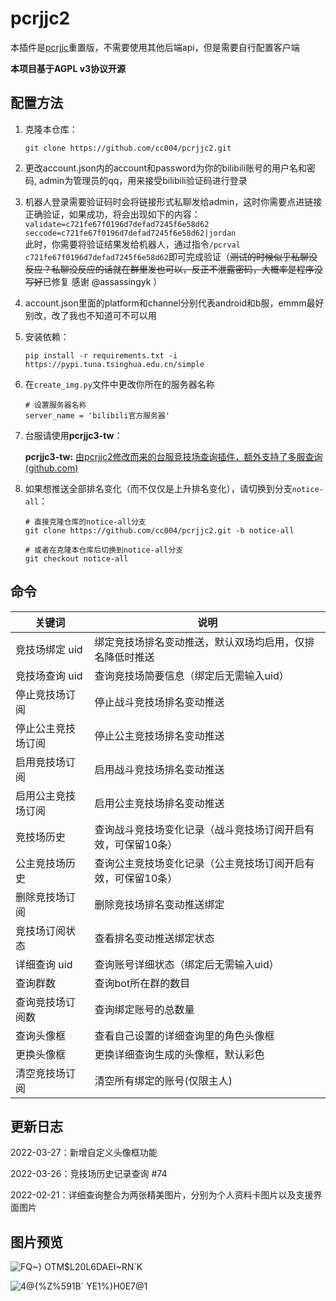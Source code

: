 # pcrjjc2

本插件是[pcrjjc](https://github.com/lulu666lulu/pcrjjc)重置版，不需要使用其他后端api，但是需要自行配置客户端  

**本项目基于AGPL v3协议开源**

## 配置方法

1. 克隆本仓库：

   ```
   git clone https://github.com/cc004/pcrjjc2.git
   ```

2. 更改account.json内的account和password为你的bilibili账号的用户名和密码, admin为管理员的qq，用来接受bilibili验证码进行登录

3. 机器人登录需要验证码时会将链接形式私聊发给admin，这时你需要点进链接正确验证，如果成功，将会出现如下的内容：  
   `
     validate=c721fe67f0196d7defad7245f6e58d62
     seccode=c721fe67f0196d7defad7245f6e58d62|jordan
     `  
     此时，你需要将验证结果发给机器人，通过指令`/pcrval c721fe67f0196d7defad7245f6e58d62`即可完成验证（~~测试的时候似乎私聊没反应？私聊没反应的话就在群里发也可以，反正不泄露密码，大概率是程序没写好~~已修复 感谢 @assassingyk ）

4. account.json里面的platform和channel分别代表android和b服，emmm最好别改，改了我也不知道可不可以用

5. 安装依赖：

   ```
   pip install -r requirements.txt -i https://pypi.tuna.tsinghua.edu.cn/simple
   ```

6. 在`create_img.py`文件中更改你所在的服务器名称

   ```
   # 设置服务器名称
   server_name = 'bilibili官方服务器'
   ```

7. 台服请使用**pcrjjc3-tw**：

   **pcrjjc3-tw:** [由pcrjjc2修改而来的台服竞技场查询插件，额外支持了多服查询 (github.com)](https://github.com/azmiao/pcrjjc3-tw)

8. 如果想推送全部排名变化（而不仅仅是上升排名变化），请切换到分支`notice-all`：

   ```
   # 直接克隆仓库的notice-all分支
   git clone https://github.com/cc004/pcrjjc2.git -b notice-all
   
   # 或者在克隆本仓库后切换到notice-all分支
   git checkout notice-all
   ```

## 命令

| 关键词             | 说明                                                         |
| ------------------ | ------------------------------------------------------------ |
| 竞技场绑定 uid     | 绑定竞技场排名变动推送，默认双场均启用，仅排名降低时推送     |
| 竞技场查询 uid     | 查询竞技场简要信息（绑定后无需输入uid）                      |
| 停止竞技场订阅     | 停止战斗竞技场排名变动推送                                   |
| 停止公主竞技场订阅 | 停止公主竞技场排名变动推送                                   |
| 启用竞技场订阅     | 启用战斗竞技场排名变动推送                                   |
| 启用公主竞技场订阅 | 启用公主竞技场排名变动推送                                   |
| 竞技场历史         | 查询战斗竞技场变化记录（战斗竞技场订阅开启有效，可保留10条） |
| 公主竞技场历史     | 查询公主竞技场变化记录（公主竞技场订阅开启有效，可保留10条） |
| 删除竞技场订阅     | 删除竞技场排名变动推送绑定                                   |
| 竞技场订阅状态     | 查看排名变动推送绑定状态                                     |
| 详细查询 uid       | 查询账号详细状态（绑定后无需输入uid）                        |
| 查询群数           | 查询bot所在群的数目                                          |
| 查询竞技场订阅数   | 查询绑定账号的总数量                                         |
| 查询头像框         | 查看自己设置的详细查询里的角色头像框                         |
| 更换头像框         | 更换详细查询生成的头像框，默认彩色                           |
| 清空竞技场订阅     | 清空所有绑定的账号(仅限主人)                                 |

## 更新日志

2022-03-27：新增自定义头像框功能

2022-03-26：竞技场历史记录查询 #74

2022-02-21：详细查询整合为两张精美图片，分别为个人资料卡图片以及支援界面图片

## 图片预览
![FQ~} OTM$L20L6DAEI~RN`K](https://user-images.githubusercontent.com/71607036/154993217-a123399a-f187-42d0-a1c9-1611591a33c6.PNG)

![4@{%Z%591B` YE1%}H0E7@1](https://user-images.githubusercontent.com/71607036/154993258-9ab18fae-aa27-480f-b380-68086ff92b84.jpg)
